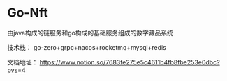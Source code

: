 ﻿# Go-Nft
 
由java构成的链服务和go构成的基础服务组成的数字藏品系统

技术栈： go-zero+grpc+nacos+rocketmq+mysql+redis

文档地址： https://www.notion.so/7683fe275e5c4611b4fb8fbe253e0dbc?pvs=4
